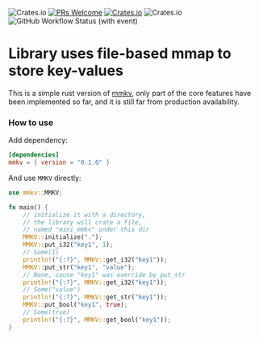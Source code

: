 ![Crates.io](https://img.shields.io/crates/l/MMKV)
[![PRs Welcome](https://img.shields.io/badge/PRs-welcome-brightgreen.svg)](https://github.com/yangkx1024/MMKV/pulls)
[![Crates.io](https://img.shields.io/crates/v/MMKV)](https://crates.io/crates/mmkv)
![Crates.io](https://img.shields.io/crates/d/MMKV)
![GitHub Workflow Status (with event)](https://img.shields.io/github/actions/workflow/status/yangkx1024/MMKV/rust.yml)

# Library uses file-based mmap to store key-values

This is a simple rust version of [mmkv](https://github.com/Tencent/MMKV), 
only part of the core features have been implemented so far, 
and it is still far from production availability.

### How to use
Add dependency:
```toml
[dependencies]
mmkv = { version = "0.1.0" }
```
And use `MMKV` directly:
```rust
use mmkv::MMKV;

fn main() {
    // initialize it with a directory, 
    // the library will crate a file,
    // named "mini_mmkv" under this dir
    MMKV::initialize(".");
    MMKV::put_i32("key1", 1);
    // Some(1)
    println!("{:?}", MMKV::get_i32("key1"));
    MMKV::put_str("key1", "value");
    // None, cause "key1" was override by put_str
    println!("{:?}", MMKV::get_i32("key1"));
    // Some("value")
    println!("{:?}", MMKV::get_str("key1"));
    MMKV::put_bool("key1", true);
    // Some(true)
    println!("{:?}", MMKV::get_bool("key1"));
}
```
